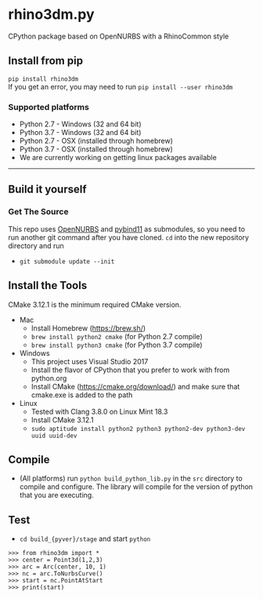 # rhino3dm.py
CPython package based on OpenNURBS with a RhinoCommon style

## Install from pip
`pip install rhino3dm`  
If you get an error, you may need to run `pip install --user rhino3dm`

### Supported platforms
* Python 2.7 - Windows (32 and 64 bit)
* Python 3.7 - Windows (32 and 64 bit)
* Python 2.7 - OSX (installed through homebrew)
* Python 3.7 - OSX (installed through homebrew)
* We are currently working on getting linux packages available

---

## Build it yourself

### Get The Source

This repo uses [OpenNURBS](https://github.com/mcneel/opennurbs) and [pybind11](https://github.com/pybind/pybind11) as submodules, so you need to run another git command after you have cloned. `cd` into the new repository directory and run
  * `git submodule update --init`

## Install the Tools

CMake 3.12.1 is the minimum required CMake version.

* Mac
  * Install Homebrew (https://brew.sh/)
  * `brew install python2 cmake` (for Python 2.7 compile)
  * `brew install python3 cmake` (for Python 3.7 compile)
* Windows
  * This project uses Visual Studio 2017
  * Install the flavor of CPython that you prefer to work with from python.org
  * Install CMake (https://cmake.org/download/) and make sure that cmake.exe is added to the path
* Linux
  * Tested with Clang 3.8.0 on Linux Mint 18.3
  * Install CMake 3.12.1
  * `sudo aptitude install python2 python3 python2-dev python3-dev uuid uuid-dev`

## Compile

* (All platforms) run `python build_python_lib.py` in the `src` directory to compile and configure. The library will compile for the version of python that you are executing.

## Test

* `cd build_{pyver}/stage` and start `python`
```
>>> from rhino3dm import *
>>> center = Point3d(1,2,3)
>>> arc = Arc(center, 10, 1)
>>> nc = arc.ToNurbsCurve()
>>> start = nc.PointAtStart
>>> print(start)
```
